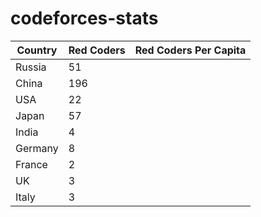 # codeforces-stats


|Country | Red Coders| Red Coders Per Capita|
|--------|---------|----------|
|Russia | 51| |
|China | 196| |
|USA | 22| |
|Japan | 57| |
|India | 4| |
|Germany | 8| |
|France | 2| |
|UK | 3| |
|Italy | 3| |
